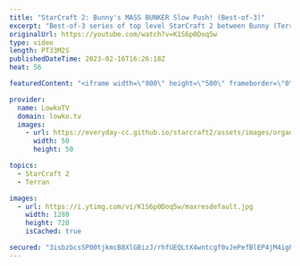 ```yaml
---
title: "StarCraft 2: Bunny's MASS BUNKER Slow Push! (Best-of-3)"
excerpt: "Best-of-3 series of top level StarCraft 2 between Bunny (Terran) and Classic (Protoss). In this series Bunny decides to play hyper aggressively against one of the best defensive Protoss players in the world.  Support my work: https://patreon.com/lowkotv Lowko Merch: https://lowko.shop  My YouTube channels:"
originalUrl: https://youtube.com/watch?v=K1S6p0Doq5w
type: video
length: PT33M2S
publishedDateTime: 2023-02-16T16:26:18Z
heat: 56

featuredContent: "<iframe width=\"800\" height=\"500\" frameborder=\"0\" src=\"https://www.youtube.com/embed/K1S6p0Doq5w\" allow=\"accelerometer; autoplay; encrypted-media; gyroscope; picture-in-picture\" allowfullscreen></iframe>"

provider:
  name: LowkoTV
  domain: lowko.tv
  images:
    - url: https://everyday-cc.github.io/starcraft2/assets/images/organizations/lowko.tv-50x50.jpg
      width: 50
      height: 50

topics:
  - StarCraft 2
  - Terran

images:
  - url: https://i.ytimg.com/vi/K1S6p0Doq5w/maxresdefault.jpg
    width: 1280
    height: 720
    isCached: true

secured: "3isbzbcsSP00tjkmcB8XlGBizJ/rhfUEQLtX4wntcgf0vJePefBlEP4jM4igPKpexWkbvljYFinQdF5T9Y2xRKL0Yje837aEQ14b5BE1KtVZ9UJD66H4LUUySoYTxpd6Ao5gFh6TG+FL6y3KkbomdR2VThdP0ShbpuVq8GyKVRt2UcQV4Q/u69iXUH4RYaU8rgMxwiucCL9pN5fDMpx1kTYp/ecN9sZeg7QXh3oMMJHMqRJUA34g8lIb/AomTlLiGtUlckKaiF2wjudHgQGKoYYClVx7jxLG3ck6gZLMHOcGTfumAZokFRD0JockSyA2aWwvCEGMMHwYTzRLD4bK/C6RcwZUTOvIoGvJNDorFlEmgqs/fqwSJPEdDrw0o3/aQ2Tb6XKytLEa4WZYstbQmRh8EbvgBFPeREmcK7vkc3Z9x9gWyGRqKNEtc87xWe4C;v7F609RSDF2FiXzmIOLJCw=="
---
```


